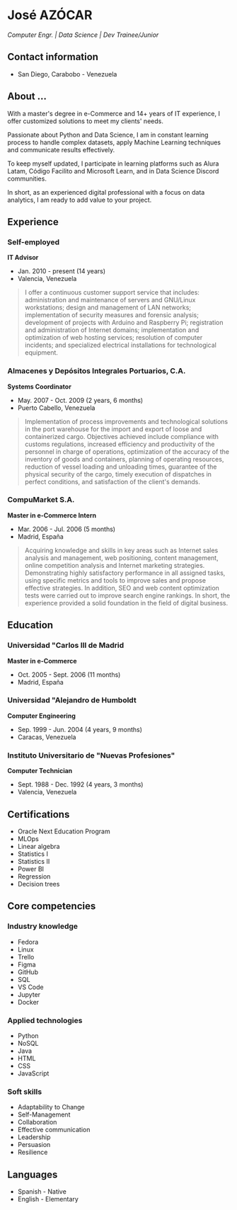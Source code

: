 # José AZÓCAR

*Computer Engr. | Data Science | Dev Trainee/Junior*

## Contact information

- San Diego, Carabobo - Venezuela

## About ...

With a master's degree in e-Commerce and 14+ years of IT experience, I offer customized solutions to meet my clients' needs.

Passionate about Python and Data Science, I am in constant learning process to handle complex datasets, apply Machine Learning techniques and communicate results effectively.

To keep myself updated, I participate in learning platforms such as Alura Latam, Código Facilito and Microsoft Learn, and in Data Science Discord communities.

In short, as an experienced digital professional with a focus on data analytics, I am ready to add value to your project.

## Experience

### Self-employed

**IT Advisor**

- Jan. 2010 - present (14 years)
- Valencia, Venezuela

> I offer a continuous customer support service that includes: administration and maintenance of servers and GNU/Linux workstations; design and management of LAN networks; implementation of security measures and forensic analysis; development of projects with Arduino and Raspberry Pi; registration and administration of Internet domains; implementation and optimization of web hosting services; resolution of computer incidents; and specialized electrical installations for technological equipment.

### Almacenes y Depósitos Integrales Portuarios, C.A.

**Systems Coordinator**

- May. 2007 - Oct. 2009 (2 years, 6 months)
- Puerto Cabello, Venezuela

> Implementation of process improvements and technological solutions in the port warehouse for the import and export of loose and containerized cargo. Objectives achieved include compliance with customs regulations, increased efficiency and productivity of the personnel in charge of operations, optimization of the accuracy of the inventory of goods and containers, planning of operating resources, reduction of vessel loading and unloading times, guarantee of the physical security of the cargo, timely execution of dispatches in perfect conditions, and satisfaction of the client's demands.

### CompuMarket S.A.

**Master in e-Commerce Intern**

- Mar. 2006 - Jul. 2006 (5 months)
- Madrid, España

> Acquiring knowledge and skills in key areas such as Internet sales analysis and management, web positioning, content management, online competition analysis and Internet marketing strategies. Demonstrating highly satisfactory performance in all assigned tasks, using specific metrics and tools to improve sales and propose effective strategies. In addition, SEO and web content optimization tests were carried out to improve search engine rankings. In short, the experience provided a solid foundation in the field of digital business.

## Education

### Universidad "Carlos III de Madrid

**Master in e-Commerce**

- Oct. 2005 - Sept. 2006 (11 months)
- Madrid, España

### Universidad "Alejandro de Humboldt

**Computer Engineering**

- Sep. 1999 - Jun. 2004 (4 years, 9 months)
- Caracas, Venezuela

### Instituto Universitario de "Nuevas Profesiones"

**Computer Technician**

- Sept. 1988 - Dec. 1992 (4 years, 3 months)
- Valencia, Venezuela

## Certifications

- Oracle Next Education Program
- MLOps
- Linear algebra
- Statistics I
- Statistics II
- Power BI
- Regression
- Decision trees

## Core competencies

### Industry knowledge

- Fedora
- Linux
- Trello
- Figma
- GitHub
- SQL
- VS Code
- Jupyter
- Docker 

### Applied technologies

- Python
- NoSQL
- Java
- HTML
- CSS
- JavaScript 

### Soft skills

- Adaptability to Change
- Self-Management
- Collaboration
- Effective communication
- Leadership
- Persuasion
- Resilience

## Languages

- Spanish - Native
- English - Elementary